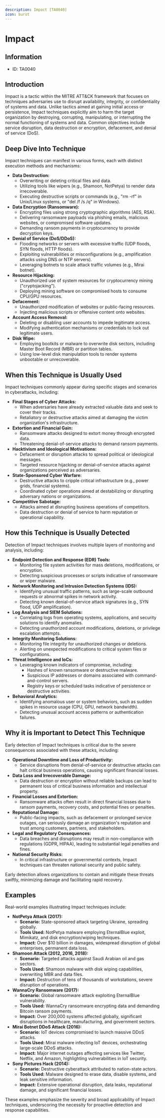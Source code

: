 ```yaml
---
description: Impact [TA0040]
icon: burst
---
```


# Impact

## Information

- ID: TA0040

## Introduction

Impact is a tactic within the MITRE ATT\&CK framework that focuses on techniques adversaries use to disrupt availability, integrity, or confidentiality of systems and data. Unlike tactics aimed at gaining initial access or persistence, Impact techniques explicitly aim to harm the target organization by destroying, corrupting, manipulating, or interrupting the normal functioning of systems and data. Common objectives include service disruption, data destruction or encryption, defacement, and denial of service (DoS).

## Deep Dive Into Technique

Impact techniques can manifest in various forms, each with distinct execution methods and mechanisms:

- **Data Destruction:**
  - Overwriting or deleting critical files and data.
  - Utilizing tools like wipers (e.g., Shamoon, NotPetya) to render data irrecoverable.
  - Executing destructive scripts or commands (e.g., "rm -rf" in Unix/Linux systems, or "del /f /s /q" in Windows).
- **Data Encryption (Ransomware):**
  - Encrypting files using strong cryptographic algorithms (AES, RSA).
  - Delivering ransomware payloads via phishing emails, malicious websites, or compromised software updates.
  - Demanding ransom payments in cryptocurrency to provide decryption keys.
- **Denial of Service (DoS/DDoS):**
  - Flooding networks or servers with excessive traffic (UDP floods, SYN floods, HTTP floods).
  - Exploiting vulnerabilities or misconfigurations (e.g., amplification attacks using DNS or NTP servers).
  - Leveraging botnets to scale attack traffic volumes (e.g., Mirai botnet).
- **Resource Hijacking:**
  - Unauthorized use of system resources for cryptocurrency mining ("cryptojacking").
  - Deploying mining software on compromised hosts to consume CPU/GPU resources.
- **Defacement:**
  - Unauthorized modification of websites or public-facing resources.
  - Injecting malicious scripts or offensive content onto websites.
- **Account Access Removal:**
  - Deleting or disabling user accounts to impede legitimate access.
  - Modifying authentication mechanisms or credentials to lock out legitimate users.
- **Disk Wipe:**
  - Employing bootkits or malware to overwrite disk sectors, including Master Boot Record (MBR) or partition tables.
  - Using low-level disk manipulation tools to render systems unbootable or unrecoverable.

## When this Technique is Usually Used

Impact techniques commonly appear during specific stages and scenarios in cyberattacks, including:

- **Final Stages of Cyber Attacks:**
  - When adversaries have already extracted valuable data and seek to cover their tracks.
  - Retaliatory or destructive attacks aimed at damaging the victim organization's infrastructure.
- **Extortion and Financial Gain:**
  - Ransomware attacks designed to extort money through encrypted data.
  - Threatening denial-of-service attacks to demand ransom payments.
- **Hacktivism and Ideological Motivations:**
  - Defacement or disruption attacks to spread political or ideological messages.
  - Targeted resource hijacking or denial-of-service attacks against organizations perceived as adversaries.
- **State-Sponsored Cyber Warfare:**
  - Destructive attacks to cripple critical infrastructure (e.g., power grids, financial systems).
  - Coordinated cyber operations aimed at destabilizing or disrupting adversary nations or organizations.
- **Competitive Sabotage:**
  - Attacks aimed at disrupting business operations of competitors.
  - Data destruction or denial of service to harm reputation or operational capability.

## How this Technique is Usually Detected

Detection of Impact techniques involves multiple layers of monitoring and analysis, including:

- **Endpoint Detection and Response (EDR) Tools:**
  - Monitoring file system activities for mass deletions, modifications, or encryption.
  - Detecting suspicious processes or scripts indicative of ransomware or wiper malware.
- **Network Monitoring and Intrusion Detection Systems (IDS):**
  - Identifying unusual traffic patterns, such as large-scale outbound requests or abnormal spikes in network activity.
  - Detecting known denial-of-service attack signatures (e.g., SYN flood, UDP amplification).
- **Log Analysis and SIEM Solutions:**
  - Correlating logs from operating systems, applications, and security solutions to identify anomalies.
  - Detecting unauthorized account modifications, deletions, or privilege escalation attempts.
- **Integrity Monitoring Solutions:**
  - Monitoring file integrity for unauthorized changes or deletions.
  - Alerting on unexpected modifications to critical system files or configurations.
- **Threat Intelligence and IoCs:**
  - Leveraging known indicators of compromise, including:
    - Hashes of known ransomware or destructive malware.
    - Suspicious IP addresses or domains associated with command-and-control servers.
    - Registry keys or scheduled tasks indicative of persistence or destructive activities.
- **Behavioral Analytics:**
  - Identifying anomalous user or system behaviors, such as sudden spikes in resource usage (CPU, GPU, network bandwidth).
  - Detecting unusual account access patterns or authentication failures.

## Why it is Important to Detect This Technique

Early detection of Impact techniques is critical due to the severe consequences associated with these attacks, including:

- **Operational Downtime and Loss of Productivity:**
  - Service disruptions from denial-of-service or destructive attacks can halt critical business operations, causing significant financial losses.
- **Data Loss and Irrecoverable Damage:**
  - Data destruction or encryption without reliable backups can lead to permanent loss of critical business information and intellectual property.
- **Financial Losses and Extortion:**
  - Ransomware attacks often result in direct financial losses due to ransom payments, recovery costs, and potential fines or penalties.
- **Reputational Damage:**
  - Public-facing impacts, such as defacement or prolonged service outages, can seriously damage an organization's reputation and trust among customers, partners, and stakeholders.
- **Legal and Regulatory Consequences:**
  - Data breaches and disruptions may result in non-compliance with regulations (GDPR, HIPAA), leading to substantial legal penalties and fines.
- **National Security Risks:**
  - In critical infrastructure or governmental contexts, Impact techniques can threaten national security and public safety.

Early detection allows organizations to contain and mitigate these threats swiftly, minimizing damage and facilitating rapid recovery.

## Examples

Real-world examples illustrating Impact techniques include:

- **NotPetya Attack (2017):**
  - **Scenario:** State-sponsored attack targeting Ukraine, spreading globally.
  - **Tools Used:** NotPetya malware employing EternalBlue exploit, Mimikatz, and disk encryption/wiping techniques.
  - **Impact:** Over $10 billion in damages, widespread disruption of global enterprises, permanent data loss.
- **Shamoon Attack (2012, 2016, 2018):**
  - **Scenario:** Targeted attacks against Saudi Arabian oil and gas sectors.
  - **Tools Used:** Shamoon malware with disk wiping capabilities, overwriting MBR and data files.
  - **Impact:** Destruction of tens of thousands of workstations, severe disruption of operations.
- **WannaCry Ransomware (2017):**
  - **Scenario:** Global ransomware attack exploiting EternalBlue vulnerability.
  - **Tools Used:** WannaCry ransomware encrypting data and demanding Bitcoin ransom payments.
  - **Impact:** Over 200,000 systems affected globally, significant disruptions in healthcare, manufacturing, and government sectors.
- **Mirai Botnet DDoS Attack (2016):**
  - **Scenario:** IoT devices compromised to launch massive DDoS attacks.
  - **Tools Used:** Mirai malware infecting IoT devices, orchestrating large-scale DDoS attacks.
  - **Impact:** Major internet outages affecting services like Twitter, Netflix, and Amazon, highlighting vulnerabilities in IoT security.
- **Sony Pictures Hack (2014):**
  - **Scenario:** Destructive cyberattack attributed to nation-state actors.
  - **Tools Used:** Malware designed to erase data, disable systems, and leak sensitive information.
  - **Impact:** Extensive operational disruption, data leaks, reputational damage, and significant financial losses.

These examples emphasize the severity and broad applicability of Impact techniques, underscoring the necessity for proactive detection and response capabilities.
